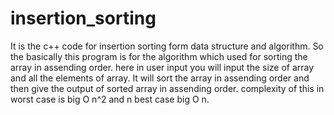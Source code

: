 # insertion_sorting
It is the c++ code for insertion sorting form data structure and algorithm.
So the basically this program is for the algorithm which used for sorting the array in assending order. here in user input you will input the size of array and all the elements of array. It will sort the array in assending order and then give the output of sorted array in assending order. complexity of this in worst case is big O n^2 and n best case big O n.
